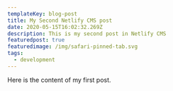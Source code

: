 ```yaml
---
templateKey: blog-post
title: My Second Netlify CMS post
date: 2020-05-15T16:02:32.269Z
description: This is my second post in Netlify CMS
featuredpost: true
featuredimage: /img/safari-pinned-tab.svg
tags:
  - development
---
```

Here is the content of my first post.
